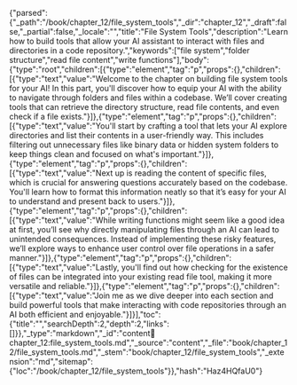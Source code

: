 {"parsed":{"_path":"/book/chapter_12/file_system_tools","_dir":"chapter_12","_draft":false,"_partial":false,"_locale":"","title":"File System Tools","description":"Learn how to build tools that allow your AI assistant to interact with files and directories in a code repository.","keywords":["file system","folder structure","read file content","write functions"],"body":{"type":"root","children":[{"type":"element","tag":"p","props":{},"children":[{"type":"text","value":"Welcome to the chapter on building file system tools for your AI! In this part, you'll discover how to equip your AI with the ability to navigate through folders and files within a codebase. We’ll cover creating tools that can retrieve the directory structure, read file contents, and even check if a file exists."}]},{"type":"element","tag":"p","props":{},"children":[{"type":"text","value":"You'll start by crafting a tool that lets your AI explore directories and list their contents in a user-friendly way. This includes filtering out unnecessary files like binary data or hidden system folders to keep things clean and focused on what's important."}]},{"type":"element","tag":"p","props":{},"children":[{"type":"text","value":"Next up is reading the content of specific files, which is crucial for answering questions accurately based on the codebase. You'll learn how to format this information neatly so that it’s easy for your AI to understand and present back to users."}]},{"type":"element","tag":"p","props":{},"children":[{"type":"text","value":"While writing functions might seem like a good idea at first, you’ll see why directly manipulating files through an AI can lead to unintended consequences. Instead of implementing these risky features, we’ll explore ways to enhance user control over file operations in a safer manner."}]},{"type":"element","tag":"p","props":{},"children":[{"type":"text","value":"Lastly, you'll find out how checking for the existence of files can be integrated into your existing read file tool, making it more versatile and reliable."}]},{"type":"element","tag":"p","props":{},"children":[{"type":"text","value":"Join me as we dive deeper into each section and build powerful tools that make interacting with code repositories through an AI both efficient and enjoyable."}]}],"toc":{"title":"","searchDepth":2,"depth":2,"links":[]}},"_type":"markdown","_id":"content:book:chapter_12:file_system_tools.md","_source":"content","_file":"book/chapter_12/file_system_tools.md","_stem":"book/chapter_12/file_system_tools","_extension":"md","sitemap":{"loc":"/book/chapter_12/file_system_tools"}},"hash":"Haz4HQfaU0"}